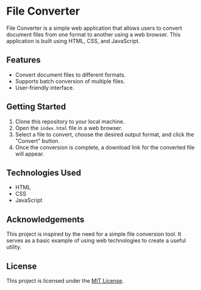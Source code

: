# File Converter

File Converter is a simple web application that allows users to convert document files from one format to another using a web browser. This application is built using HTML, CSS, and JavaScript.

## Features

- Convert document files to different formats.
- Supports batch conversion of multiple files.
- User-friendly interface.


## Getting Started

1. Clone this repository to your local machine.
2. Open the `index.html` file in a web browser.
3. Select a file to convert, choose the desired output format, and click the "Convert" button.
4. Once the conversion is complete, a download link for the converted file will appear.

## Technologies Used

- HTML
- CSS
- JavaScript

## Acknowledgements

This project is inspired by the need for a simple file conversion tool. It serves as a basic example of using web technologies to create a useful utility.

## License

This project is licensed under the [MIT License](LICENSE).
